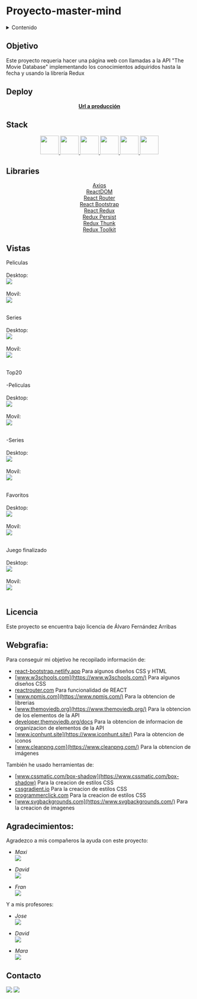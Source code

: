 # Proyecto-master-mind

<details>
  <summary>Contenido</summary>
  <ol>
    <li><a href="#objetivo">Objetivo</a></li>
    <li><a href="#deploy">Deploy</a></li>
    <li><a href="#stack">Stack</a></li>
    <li><a href="#libraries">Libraries</a></li>
    <li><a href="#vistas">Vistas</a></li>
    <li><a href="#licencia">Licencia</a></li>
    <li><a href="#webgrafia">Webgrafia</a></li>
    <li><a href="#agradecimientos">Agradecimientos</a></li>
    <li><a href="#contacto">Contacto</a></li>
  </ol>
</details>


## Objetivo 
Este proyecto requeria hacer una página web con llamadas a la API "The Movie Database" implementando los conocimientos adquiridos hasta la fecha y usando la librería Redux
   
  
## Deploy
<div align="center">
    <a href="https://roekan.github.io/FED-13-07-Proyecto-App-TheMovieDB/"><strong>Url a producción </strong></a>
</div>

## Stack
<div align="center">
<a href="https://lenguajehtml.com/">
    <img height="50px" width="auto" src= "https://raw.githubusercontent.com/Roekan/FED-13-07-Proyecto-App-TheMovieDB/master/public/lenguajes/bootstrap-logo.png"/>
</a>
<a href="https://lenguajecss.com/">
    <img height="50px" width="auto" src= "https://raw.githubusercontent.com/Roekan/FED-13-07-Proyecto-App-TheMovieDB/master/public/lenguajes/css-logo.png"/>
</a>
<a href="https://getbootstrap.com/">
    <img height="50px" width="auto" src= "https://raw.githubusercontent.com/Roekan/FED-13-07-Proyecto-App-TheMovieDB/master/public/lenguajes/html-logo.png"/>
</a>
<a href="https://www.javascript.com/">
    <img height="50px" width="auto" src= "https://raw.githubusercontent.com/Roekan/FED-13-07-Proyecto-App-TheMovieDB/master/public/lenguajes/js-logo.png"/>
</a>
<a href="https://es.react.dev/">
    <img height="50px" width="auto" src= "https://raw.githubusercontent.com/Roekan/FED-13-07-Proyecto-App-TheMovieDB/master/public/lenguajes/react-logo.png"/>
</a>
<a href="https://redux.js.org/">
    <img height="50px" width="auto" src= "https://raw.githubusercontent.com/Roekan/FED-13-07-Proyecto-App-TheMovieDB/master/public/lenguajes/redux-logo.png"/>
</a>
 </div>

## Libraries
<div align="center">

<a href="https://axios-http.com/">
Axios
</a><br>
<a href="https://es.legacy.reactjs.org/docs/react-dom.html">
ReactDOM
</a><br>
<a href="https://reactrouter.com/">
React Router
</a><br>
<a href="https://react-bootstrap.netlify.app/">
React Bootstrap
</a><br>
<a href="https://react-redux.js.org/">
React Redux
</a><br>
<a href="https://www.npmjs.com/package/redux-persist">
Redux Persist
</a><br>
<a href="https://www.npmjs.com/package/redux-thunk">
Redux Thunk
</a><br>
<a href="https://redux-toolkit.js.org/">
Redux Toolkit
</a><br>
 </div>

## Vistas

Peliculas<br><br>
    Desktop:<br>
    <img src="https://raw.githubusercontent.com/Roekan/FED-13-07-Proyecto-App-TheMovieDB/master/public/preview/desktop/peliculas-desktop.png"><br><br>
    Movil:<br>
    <img src="https://raw.githubusercontent.com/Roekan/FED-13-07-Proyecto-App-TheMovieDB/master/public/preview/mobile/-mobile.png"><br><br> 


Series<br><br>
    Desktop:<br>
    <img src="https://raw.githubusercontent.com/Roekan/FED-13-07-Proyecto-App-TheMovieDB/master/public/preview/desktop/series-desktop.png"><br><br>
    Movil:<br>
    <img src="https://raw.githubusercontent.com/Roekan/FED-13-07-Proyecto-App-TheMovieDB/master/public/preview/mobile/series-mobile.png"><br><br> 


Top20<br><br>
-Peliculas<br><br>
    Desktop:<br>
    <img src="https://raw.githubusercontent.com/Roekan/FED-13-07-Proyecto-App-TheMovieDB/master/public/preview/desktop/top20-peliculas-desktop.png"><br><br>
    Movil:<br>
    <img src="https://raw.githubusercontent.com/Roekan/FED-13-07-Proyecto-App-TheMovieDB/master/public/preview/mobile/top20-peliculas-mobile.png"><br><br> 

-Series<br><br>
    Desktop:<br>
    <img src="https://raw.githubusercontent.com/Roekan/FED-13-07-Proyecto-App-TheMovieDB/master/public/preview/desktop/top20-series-desktop.png"><br><br>
    Movil:<br>
    <img src="https://raw.githubusercontent.com/Roekan/FED-13-07-Proyecto-App-TheMovieDB/master/public/preview/mobile/top20-series-mobile.png"><br><br> 


Favoritos<br><br>
    Desktop:<br>
    <img src="https://raw.githubusercontent.com/Roekan/FED-13-07-Proyecto-App-TheMovieDB/master/public/preview/desktop/favoritos-desktop.png"><br><br>
    Movil:<br>
    <img src="https://raw.githubusercontent.com/Roekan/FED-13-07-Proyecto-App-TheMovieDB/master/public/preview/mobile/favoritos-mobile.png"><br><br> 


Juego finalizado<br><br>
    Desktop:<br>
    <img src="https://raw.githubusercontent.com/Roekan/FED-13-07-Proyecto-App-TheMovieDB/master/public/preview/desktop/detalle-desktop.png"><br><br>
    Movil:<br>
    <img src="https://raw.githubusercontent.com/Roekan/FED-13-07-Proyecto-App-TheMovieDB/master/public/preview/mobile/detalle-desktop.png"><br><br> 


## Licencia
Este proyecto se encuentra bajo licencia de Álvaro Fernández Arribas

## Webgrafia:
Para conseguir mi objetivo he recopilado información de:

- [react-bootstrap.netlify.app](https://react-bootstrap.netlify.app/) Para algunos diseños CSS y HTML
- [www.w3schools.com](https://www.w3schools.com/) Para algunos diseños CSS
- [reactrouter.com](https://reactrouter.com/) Para funcionalidad de REACT
- [www.npmjs.com](https://www.npmjs.com/) Para la obtencion de librerias
- [www.themoviedb.org](https://www.themoviedb.org/) Para la obtencion de los elementos de la API
- [developer.themoviedb.org/docs](https://developer.themoviedb.org/docs) Para la obtencion de informacion de organizacion de elementos de la API
- [www.iconhunt.site](https://www.iconhunt.site/) Para la obtencion de iconos
- [www.cleanpng.com](https://www.cleanpng.com/) Para la obtencion de imágenes

También he usado herramientas de:
- [www.cssmatic.com/box-shadow](https://www.cssmatic.com/box-shadow) Para la creacion de estilos CSS
- [cssgradient.io](https://cssgradient.io/) Para la creacion de estilos CSS
- [programmerclick.com](https://programmerclick.com/) Para la creacion de estilos CSS
- [www.svgbackgrounds.com](https://www.svgbackgrounds.com/) Para la creacion de imagenes

## Agradecimientos:

Agradezco a mis compañeros la ayuda con este proyecto:

- *Maxi*  
<a href="https://github.com/Maxigamble/" target="_blank"><img src="./images/github/github-green.svg" target="_blank"></a> 

- *David*  
<a href="https://github.com/DavidTL95/" target="_blank"><img src="./images/github/github-red.svg" target="_blank"></a>

- *Fran*  
<a href="https://www.github.com/userGithub/" target="_blank"><img src="./images/github/github-purple.svg" target="_blank"></a> 

Y a mis profesores:

- *Jose*  
<a href="https://github.com/GeeksHubsAcademy" target="_blank"><img src="./images/github/github-green.svg" target="_blank"></a> 

- *David*  
<a href="https://github.com/GeeksHubsAcademy" target="_blank"><img src="./images/github/github-brown.svg" target="_blank"></a>

- *Mara*  
<a href="https://github.com/GeeksHubsAcademy" target="_blank"><img src="./images/github/github-pink.svg" target="_blank"></a> 

## Contacto

<a href = "mailto:roekan03@gmail.com"><img src="https://img.shields.io/badge/Gmail-C6362C?style=for-the-badge&logo=gmail&logoColor=white" target="_blank"></a>
<a href="https://es.linkedin.com/in/alvaro-fern%C3%A1ndez-arribas-120963223" target="_blank"><img src="https://img.shields.io/badge/-LinkedIn-%230077B5?style=for-the-badge&logo=linkedin&logoColor=white" target="_blank"></a> 
